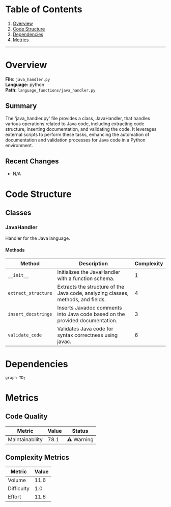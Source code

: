 # Table of Contents

1. [Overview](#overview)
2. [Code Structure](#code-structure)
3. [Dependencies](#dependencies)
4. [Metrics](#metrics)

---

# Overview

**File:** `java_handler.py`  
**Language:** python  
**Path:** `language_functions/java_handler.py`  

## Summary

The 'java_handler.py' file provides a class, JavaHandler, that handles various operations related to Java code, including extracting code structure, inserting documentation, and validating the code. It leverages external scripts to perform these tasks, enhancing the automation of documentation and validation processes for Java code in a Python environment.

## Recent Changes

- N/A


# Code Structure

## Classes

### JavaHandler

Handler for the Java language.

#### Methods

| Method | Description | Complexity |
|--------|-------------|------------|
| `__init__` | Initializes the JavaHandler with a function schema. | 1 |
| `extract_structure` | Extracts the structure of the Java code, analyzing classes, methods, and fields. | 4 |
| `insert_docstrings` | Inserts Javadoc comments into Java code based on the provided documentation. | 3 |
| `validate_code` | Validates Java code for syntax correctness using javac. | 6 |


# Dependencies

```mermaid
graph TD;
```

# Metrics

## Code Quality

| Metric | Value | Status |
|--------|-------|--------|
| Maintainability | 78.1 | ⚠️ Warning |
## Complexity Metrics

| Metric | Value |
|--------|--------|
| Volume | 11.6 |
| Difficulty | 1.0 |
| Effort | 11.6 |